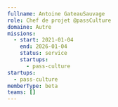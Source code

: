 ```yaml
---
fullname: Antoine GateauSauvage
role: Chef de projet @passCulture
domaine: Autre
missions:
  - start: 2021-01-04
    end: 2026-01-04
    status: service
    startups:
      - pass-culture
startups:
  - pass-culture
memberType: beta
teams: []
---
```


